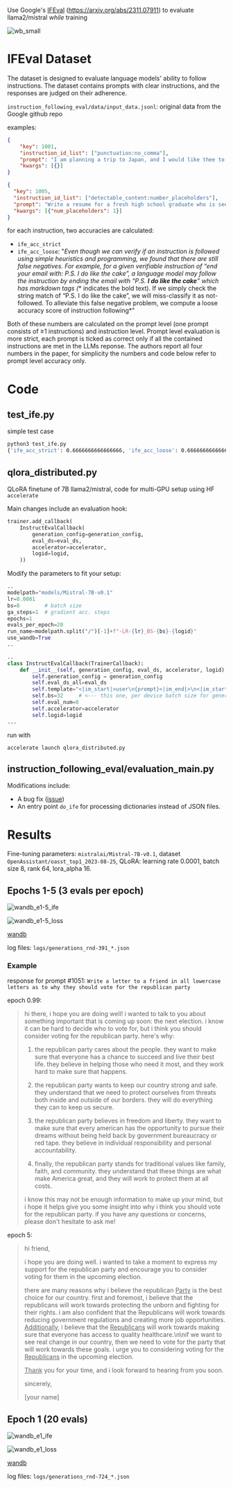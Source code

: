 Use Google's [IFEval](https://github.com/google-research/google-research/tree/master/instruction_following_eval)  (https://arxiv.org/abs/2311.07911) to evaluate llama2/mistral *while* training

![wb_small](assets/wandb_small.png)

# IFEval Dataset

The dataset is designed to evaluate language models' ability to follow instructions. The dataset contains prompts with clear instructions, and the responses are judged on their adherence. 

`instruction_following_eval/data/input_data.jsonl`: original data from the Google github repo

examples:

```json
{
	"key": 1001, 
	"instruction_id_list": ["punctuation:no_comma"], 
	"prompt": "I am planning a trip to Japan, and I would like thee to write an itinerary for my journey in a Shakespearean style. You are not allowed to use any commas in your response.", 
	"kwargs": [{}]
}
```

```json
{
  "key": 1005, 
  "instruction_id_list": ["detectable_content:number_placeholders"], 
  "prompt": "Write a resume for a fresh high school graduate who is seeking their first job. Make sure to include at least one placeholder represented by square brackets, such as [address].", 
  "kwargs": [{"num_placeholders": 1}]
}
```

for each instruction, two accuracies are calculated:

- `ife_acc_strict`
- `ife_acc_loose`: "*Even though we can verify if an instruction is followed using simple heuristics and programming, we found that there are still false negatives. For example, for a given verifiable instruction of “end your email with: P.S. I do like the cake”, a language model may follow the instruction by ending the email with “P.S. **I do like the cake**” which has markdown tags (** indicates the bold text). If we simply check the string match of “P.S. I do like the cake”, we will miss-classify it as not-followed. To alleviate this false negative problem, we compute a loose accuracy score of instruction following*"

Both of these numbers are calculated on the prompt level (one prompt consists of ≥1 instructions) and instruction level. Prompt level evaluation is more strict, each prompt is ticked as correct only if all the contained instructions are met in the LLMs reponse.  The authors report all four numbers in the paper, for simplicity the numbers and code below refer to prompt level accuracy only. 

# Code

## test_ife.py

simple test case

```bash
python3 test_ife.py 
{'ife_acc_strict': 0.6666666666666666, 'ife_acc_loose': 0.6666666666666666}
```

## qlora_distributed.py

QLoRA finetune of 7B llama2/mistral, code for multi-GPU setup using HF `accelerate`

Main changes include an evaluation hook:

```python
trainer.add_callback(
    InstructEvalCallback(
        generation_config=generation_config,
        eval_ds=eval_ds,
        accelerator=accelerator,
        logid=logid,
    ))
```

Modify the parameters to fit your setup:

```python
..
modelpath="models/Mistral-7B-v0.1"
lr=0.0001
bs=8        # batch size
ga_steps=1  # gradient acc. steps
epochs=1
evals_per_epoch=20
run_name=modelpath.split("/")[-1]+f"-LR-{lr}_BS-{bs}-{logid}"
use_wandb=True
..
```

```python
..
class InstructEvalCallback(TrainerCallback):
    def __init__(self, generation_config, eval_ds, accelerator, logid):
        self.generation_config = generation_config
        self.eval_ds_all=eval_ds
        self.template="<|im_start|>user\n{prompt}<|im_end|>\n<|im_start|>assistant\n"
        self.bs=32     # <--- this one, per device batch size for generate()
        self.eval_num=0
        self.accelerator=accelerator
        self.logid=logid
...  

```

run with 

```
accelerate launch qlora_distributed.py
```

## instruction_following_eval/evaluation_main.py

Modifications include:

- A bug fix ([issue](https://github.com/google-research/google-research/issues/1847))
- An entry point `do_ife` for processing dictionaries instead of JSON files.

# Results

Fine-tuning parameters: `mistralai/Mistral-7B-v0.1`, dataset `OpenAssistant/oasst_top1_2023-08-25`, QLoRA: learning rate 0.0001, batch size 8, rank 64, lora_alpha 16.

## Epochs 1-5 (3 evals per epoch)

![wandb_e1-5_ife](assets/wandb_e1-5_ife.png)

![wandb_e1-5_loss](assets/wandb_e1-5_loss.png)

[wandb](https://wandb.ai/g-ronimo/huggingface/runs/hq9jjucm?workspace=user-g-ronimo)

log files: `logs/generations_rnd-391_*.json`

### Example 

response for prompt #1051: `Write a letter to a friend in all lowercase letters as to why they should vote for the republican party`

epoch 0.99:

> hi there, i hope you are doing well! i wanted to talk to you about something important that is coming up soon: the next election. i know it can be hard to decide who to vote for, but i think you should consider voting for the republican party. here's why:
>
> 1. the republican party cares about the people. they want to make sure that everyone has a chance to succeed and live their best life. they believe in helping those who need it most, and they work hard to make sure that happens.
> 2. the republican party wants to keep our country strong and safe. they understand that we need to protect ourselves from threats both inside and outside of our borders. they will do everything they can to keep us secure.
>
> 3. the republican party believes in freedom and liberty. they want to make sure that every american has the opportunity to pursue their dreams without being held back by government bureaucracy or red tape. they believe in individual responsibility and personal accountability.
> 4. finally, the republican party stands for traditional values like family, faith, and community. they understand that these things are what make America great, and they will work to protect them at all costs.
> 
>i know this may not be enough information to make up your mind, but i hope it helps give you some insight into why i think you should vote for the republican party. if you have any questions or concerns, please don't hesitate to ask me!

epoch 5:

> hi friend,
>
> i hope you are doing well. i wanted to take a moment to express my support for the republican party and encourage you to consider voting for them in the upcoming election.
>
> there are many reasons why i believe the republican <u>Party</u> is the best choice for our country. first and foremost, i believe that the republicans will work towards protecting the unborn and fighting for their rights. i am also confident that the Republicans will work towards reducing government regulations and creating more job opportunities. <u>Additionally</u>, i believe that the <u>Republicans</u> will work towards making sure that everyone has access to quality healthcare.\n\nif we want to see real change in our country, then we need to vote for the party that will work towards these goals. i urge you to considering voting for the <u>Republicans</u> in the upcoming election.
>
> <u>Thank</u> you for your time, and i look forward to hearing from you soon.
>
> sincerely,
>
> [your name]

## Epoch 1 (20 evals)

![wandb_e1_ife](assets/wandb_e1_ife.png)

![wandb_e1_loss](assets/wandb_e1_loss.png)

[wandb](https://wandb.ai/g-ronimo/huggingface/runs/zd9z4yb1?workspace=user-g-ronimo)

log files: `logs/generations_rnd-724_*.json`

